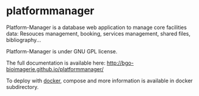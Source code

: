 # platformmanager

Platform-Manager is a database web application to manage core facilities data: Resouces management, booking, services management, shared files, bibliography...

Platform-Manager is under GNU GPL license.

The full documentation is available here: http://bgo-bioimagerie.github.io/platformmanager/

To deploy with [docker](http://bgo-bioimagerie.github.io/platformmanager/installation/docker/), compose and more information is available in docker subdirectory.

